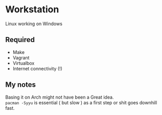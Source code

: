 # Workstation
Linux working on Windows

## Required
- Make
- Vagrant
- Virtualbox
- Internet connectivity (!) 



## My notes
Basing it on Arch might not have been a Great idea.  
```pacman -Syyu``` 
is essential ( but slow ) as a first step or shit goes downhill fast.

